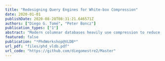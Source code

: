 ```yaml
---
title: "Redesigning Query Engines for White-box Compression"
date: 2020-01-01
publishDate: 2020-08-28T08:31:21.646571Z
authors: ["Diego G. Tomé", "Peter Boncz"]
publication_types: ["1"]
abstract: "Modern columnar databases heavily use compression to reduce memory footprint and boost query execution. These techniques, however, are implemented as a ”black box”, since their decompression logic is hard-coded and part of the table scan infrastructure. We proposed a novel compression model called White-box compression that views compression actions as functions over the physical columns stored in a block. Because these functions become visible as expressions in the query plan, many more optimizations can be made by the database system, boosting query execution speed. These functions are learnt from the data and also allow the data to be stored much more compactly, by decomposing string values, storing data in appropriate data-types automatically, and exploiting correlations between columns. White-box compression opens up a whole new set of research questions. We started with (1) How to learn whitebox compression expressions (functions) from the data automatically? This Ph.D. research will subsequently study (2) How to leverage white-box compression with (run-time) query optimizations? (3) How can we integrate white-box compression in a query engine, if the white-box functions may be different for each block of data?"
featured: false
publication: "*PhdWorkshop@VLDB*"
url_pdf: "files/phd_vldb.pdf"
url_code: "https://github.com/diegomestre2/Master"
---
```


